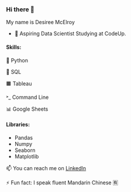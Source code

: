 ### Hi there 👋

My name is Desiree McElroy

- 🌱 Aspiring Data Scientist Studying at CodeUp.

#### Skills:

🐍 Python

🎈 SQL

🟧 Tableau

˃_ Command Line

📊 Google Sheets


#### Libraries:
  - Pandas
  - Numpy
  - Seaborn
  - Matplotlib


📫 You can reach me on [LinkedIn](https://www.linkedin.com/in/desiree-mcelroy/)

⚡ Fun fact: I speak fluent Mandarin Chinese 🈶


<!--
**DesireeMcElroy/DesireeMcElroy** is a ✨ _special_ ✨ repository because its `README.md` (this file) appears on your GitHub profile.
-->
